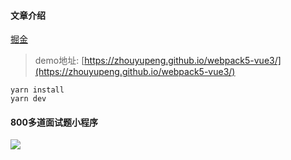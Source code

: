 #### 文章介绍

[掘金](https://juejin.cn/post/6989973871663251487)

> demo地址: [https://zhouyupeng.github.io/webpack5-vue3/](https://zhouyupeng.github.io/webpack5-vue3/)
```
yarn install 
yarn dev
```
#### 800多道面试题小程序
![](https://tva1.sinaimg.cn/large/008i3skNgy1gsx0qo4qvqj30by0byq3h.jpg)
